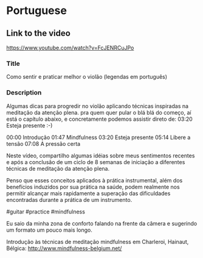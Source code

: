 # Portuguese 
## Link to the video
https://www.youtube.com/watch?v=FcJENRCuJPo

### Title
Como sentir e praticar melhor o violão (legendas em português)

### Description
Algumas dicas para progredir no violão aplicando técnicas inspiradas na meditação da atenção plena. pra quem quer pular o blá blá do começo, aí está o capítulo abaixo, e concretamente podemos assistir direto de: 03:20 Esteja presente :-)

00:00 Introdução
01:47 Mindfulness
03:20 Esteja presente
05:14 Libere a tensão
07:08 A pressão certa

Neste vídeo, compartilho algumas idéias sobre meus sentimentos recentes e após a conclusão de um ciclo de 8 semanas de iniciação a diferentes técnicas de meditação da atenção plena.

Penso que esses conceitos aplicados à prática instrumental, além dos benefícios induzidos por sua prática na saúde, podem realmente nos permitir alcançar mais rapidamente a superação das dificuldades encontradas durante a prática de um instrumento.

 #guitar #practice #mindfulness

Eu saio da minha zona de conforto falando na frente da câmera e sugerindo um formato um pouco mais longo.

Introdução às técnicas de meditação mindfulness em Charleroi, Hainaut, Bélgica: http://www.mindfulness-belgium.net/
